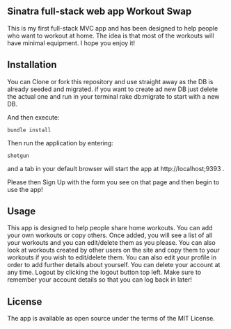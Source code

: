 ## Sinatra full-stack web app Workout Swap

This is my first full-stack MVC app and has been designed to help people who want to workout at home. The idea is that most of the workouts will have minimal equipment. I hope you enjoy it!

## Installation

You can Clone or fork this repository and use straight away as the DB is already seeded and migrated. if you want to create ad new DB just delete the actual one and run in your terminal rake db:migrate to start with a new DB.

And then execute:

```
bundle install
```

Then run the application by entering:

```
shotgun
```

and a tab in your default browser will start the app at http://localhost;9393 .

Please then Sign Up with the form you see on that page and then begin to use the app!

## Usage

This app is designed to help people share home workouts. You can add your own workouts or copy others. Once added, you will see a list of all your workouts and you can edit/delete them as you please. You can also look at workouts created by other users on the site and copy them to your workouts if you wish to edit/delete them. You can also edit your profile in order to add further details about yourself. You can delete your account at any time. Logout by clicking the logout button top left. Make sure to remember your account details so that you can log back in later!

## License

The app is available as open source under the terms of the MIT License.
